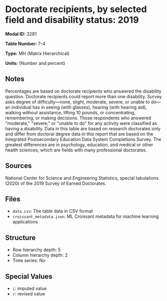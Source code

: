 # Doctorate recipients, by selected field and disability status: 2019

**Modal ID:** 3281

**Table Number:** 7-4

**Type:** MH (Matrix Hierarchical)

**Units:** (Number and percent)

## Notes

Percentages are based on doctorate recipients who answered the disability question. Doctorate recipients could report more than one disability. Survey asks degree of difficulty—none, slight, moderate, severe, or unable to do—an individual has in seeing (with glasses), hearing (with hearing aid), walking without assistance, lifting 10 pounds, or concentrating, remembering, or making decisions. Those respondents who answered "moderate," "severe," or "unable to do" for any activity were classified as having a disability. Data in this table are based on research doctorates only and differ from doctoral degree data in this report that are based on the Integrated Postsecondary Education Data System Completions Survey. The greatest differences are in psychology, education, and medical or other health sciences, which are fields with many professional doctorates.

## Sources

National Center for Science and Engineering Statistics, special tabulations (2020) of the 2019 Survey of Earned Doctorates.

## Files

- `data.csv`: The table data in CSV format
- `croissant_metadata.json`: ML Croissant metadata for machine learning applications

## Structure

- Row hierarchy depth: 5
- Column hierarchy depth: 2
- Time series: No

## Special Values

- `i`: imputed value
- `r`: revised value
